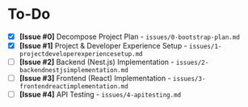 # To-Do

- [x] **[Issue #0]** Decompose Project Plan - `issues/0-bootstrap-plan.md`
- [x] **[Issue #1]** Project & Developer Experience Setup - `issues/1-projectdeveloperexperiencesetup.md`
- [ ] **[Issue #2]** Backend (Nest.js) Implementation - `issues/2-backendnestjsimplementation.md`
- [ ] **[Issue #3]** Frontend (React) Implementation - `issues/3-frontendreactimplementation.md`
- [ ] **[Issue #4]** API Testing - `issues/4-apitesting.md`
